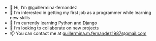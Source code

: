 - 👋 Hi, I’m @guillermina-fernandez
- 👀 I’m interested in getting my first job as a programmer while learning new skills
- 🌱 I’m currently learning Python and Django
- 💞️ I’m looking to collaborate on new projects
- 📫 You can contact me at guillermina.m.fernandez1987@gmail.com

<!---
guillermina-fernandez/guillermina-fernandez is a ✨ special ✨ repository because its `README.md` (this file) appears on your GitHub profile.
You can click the Preview link to take a look at your changes.
--->
